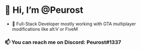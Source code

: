# 👋 Hi, I’m @Peurost
- 👀 Full-Stack Developer mostly working with GTA multiplayer modifications like alt:V or FiveM
### 📫 You can reach me on Discord: Peurost#1337

